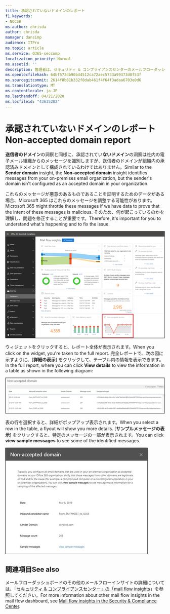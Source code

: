 ```yaml
---
title: 承認されていないドメインのレポート
f1.keywords:
- NOCSH
ms.author: chrisda
author: chrisda
manager: dansimp
audience: ITPro
ms.topic: article
ms.service: O365-seccomp
localization_priority: Normal
ms.assetid: ''
description: 管理者は、セキュリティ & コンプライアンスセンターのメールフローダッシュボードの承認されていないドメインレポートについて学習できます。
ms.openlocfilehash: 64bf572db90b44512ca72aec5733a99373d8f53f
ms.sourcegitcommit: 2614f8b81b332f8dab461f4f64f3adaa6703e0d6
ms.translationtype: MT
ms.contentlocale: ja-JP
ms.lasthandoff: 04/21/2020
ms.locfileid: "43635282"
---
```

# <a name="non-accepted-domain-report"></a><span data-ttu-id="d543b-103">承認されていないドメインのレポート</span><span class="sxs-lookup"><span data-stu-id="d543b-103">Non-accepted domain report</span></span>

<span data-ttu-id="d543b-104">**送信者のドメイン**の洞察と同様に、承認されてい**ないドメイン**の洞察は社内の電子メール組織からのメッセージを識別しますが、送信者のドメインが組織内の承認済みドメインとして構成されているわけではありません。</span><span class="sxs-lookup"><span data-stu-id="d543b-104">Similar to the **Sender domain** insight, the **Non-accepted domain** insight identifies messages from your on-premises email organization, but the sender's domain isn't configured as an accepted domain in your organization.</span></span>

<span data-ttu-id="d543b-105">これらのメッセージが悪意のあるものであることを証明するためのデータがある場合、Microsoft 365 はこれらのメッセージを調整する可能性があります。</span><span class="sxs-lookup"><span data-stu-id="d543b-105">Microsoft 365 might throttle these messages if we have data to prove that the intent of these messages is malicious.</span></span> <span data-ttu-id="d543b-106">そのため、何が起こっているのかを理解し、問題を修正することが重要です。</span><span class="sxs-lookup"><span data-stu-id="d543b-106">Therefore, it's important for you to understand what's happening and to fix the issue.</span></span>

![セキュリティ & コンプライアンスセンターのメールフローダッシュボードの承認されていないドメインレポート](../../media/non-accepted-domain-report-selected.png)

<span data-ttu-id="d543b-108">ウィジェットをクリックすると、レポート全体が表示されます。</span><span class="sxs-lookup"><span data-stu-id="d543b-108">When you click on the widget, you're taken to the full report.</span></span> <span data-ttu-id="d543b-109">完全レポートで、次の図に示すように、[**詳細の表示**] をクリックして、テーブル内の情報を表示できます。</span><span class="sxs-lookup"><span data-stu-id="d543b-109">In the full report, where you can click **View details** to view the information in a table as shown in the following diagram:</span></span>

![承認されていないドメインレポートに詳細テーブルを表示する](../../media/non-accepted-domain-report-view-details.png)

<span data-ttu-id="d543b-111">表の行を選択すると、詳細がポップアップ表示されます。</span><span class="sxs-lookup"><span data-stu-id="d543b-111">When you select a row in the table, a flyout will show you more details.</span></span> <span data-ttu-id="d543b-112">[**サンプルメッセージの表示**] をクリックすると、特定のメッセージの一部が表示されます。</span><span class="sxs-lookup"><span data-stu-id="d543b-112">You can click **view sample messages** to see some of the identified messages.</span></span>

![承認されていないドメインレポートの詳細テーブルで行を選択する](../../media/non-accepted-domain-report-select-row-in-table.png)

## <a name="see-also"></a><span data-ttu-id="d543b-114">関連項目</span><span class="sxs-lookup"><span data-stu-id="d543b-114">See also</span></span>

<span data-ttu-id="d543b-115">メールフローダッシュボードのその他のメールフローインサイトの詳細については、「[セキュリティ & コンプライアンスセンター」の「mail flow insights](mail-flow-insights-v2.md)」を参照してください。</span><span class="sxs-lookup"><span data-stu-id="d543b-115">For more information about other mail flow insights in the mail flow dashboard, see [Mail flow insights in the Security & Compliance Center](mail-flow-insights-v2.md).</span></span>
